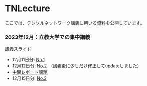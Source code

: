 # TNLecture
ここでは、テンソルネットワーク講義に用いる資料を公開しています。

### 2023年12月：立教大学での集中講義
講義スライド
* 12月11日分: [No.1](https://sendfile.s.u-tokyo.ac.jp/public/iqYyASgJVVKyB9DmOg03U3CTYvrYgwZfclnQ5OYAPyO5)
* 12月12日分: [No.2](https://sendfile.s.u-tokyo.ac.jp/public/uq4xAFzJl1KfFJTLKsQeeC1Mgp7RrpTCbZImxdgNC1tg)　(講義後に少しだけ修正してupdateしました）
* [中間レポート課題](https://sendfile.s.u-tokyo.ac.jp/public/PqoxAnCJ12KctpROFq5J09p24GhasleotfKnDW4v23cI)
* 12月15日分: [No.3](https://sendfile.s.u-tokyo.ac.jp/public/MqYxA_uJGrKCXnk3BijkqW-neSdvbiil1c4MAqCiXFIv)
